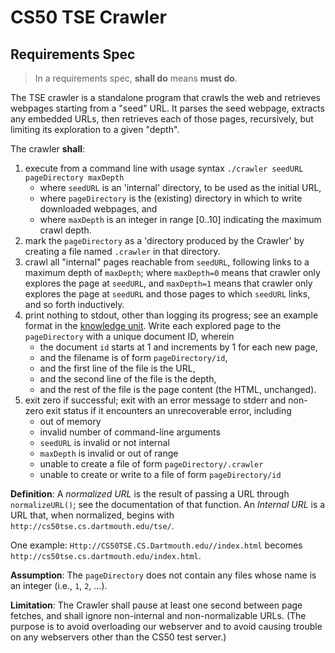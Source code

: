 # CS50 TSE Crawler
## Requirements Spec

> In a requirements spec, **shall do** means **must do**.

The TSE crawler is a standalone program that crawls the web and retrieves webpages starting from a "seed" URL.
It parses the seed webpage, extracts any embedded URLs, then retrieves each of those pages, recursively, but limiting its exploration to a given "depth".

The crawler **shall**:

1. execute from a command line with usage syntax `./crawler seedURL pageDirectory maxDepth`
    * where `seedURL` is an 'internal' directory, to be used as the initial URL,
    * where `pageDirectory` is the (existing) directory in which to write downloaded webpages, and
    * where `maxDepth` is an integer in range [0..10] indicating the maximum crawl depth.
1. mark the `pageDirectory` as a 'directory produced by the Crawler' by creating a file named `.crawler` in that directory.
1. crawl all "internal" pages reachable from `seedURL`, following links to a maximum depth of `maxDepth`; where `maxDepth=0` means that crawler only explores the page at `seedURL`, and `maxDepth=1` means that crawler only explores the page at `seedURL` and those pages to which `seedURL` links, and so forth inductively.
1. print nothing to stdout, other than logging its progress; see an example format in the [knowledge unit](https://github.com/cs50dartmouth21FS1/home/blob/main/knowledge/units/crawler.md).
 Write each explored page to the `pageDirectory` with a unique document ID, wherein
   * the document `id` starts at 1 and increments by 1 for each new page,
   * and the filename is of form `pageDirectory/id`,
   * and the first line of the file is the URL,
   * and the second line of the file is the depth,
   * and the rest of the file is the page content (the HTML, unchanged).
1. exit zero if successful; exit with an error message to stderr and non-zero exit status if it encounters an unrecoverable error, including
	* out of memory
	* invalid number of command-line arguments
	* `seedURL` is invalid or not internal
	* `maxDepth` is invalid or out of range
	* unable to create a file of form `pageDirectory/.crawler`
	* unable to create or write to a file of form `pageDirectory/id`


**Definition**:
A *normalized URL* is the result of passing a URL through `normalizeURL()`; see the documentation of that function.
An *Internal URL* is a URL that, when normalized, begins with `http://cs50tse.cs.dartmouth.edu/tse/`.

One example:
`Http://CS50TSE.CS.Dartmouth.edu//index.html`
becomes
`http://cs50tse.cs.dartmouth.edu/index.html`.


**Assumption**:
The `pageDirectory` does not contain any files whose name is an integer (i.e., `1`, `2`, ...).

**Limitation**:
The Crawler shall pause at least one second between page fetches, and shall ignore non-internal and non-normalizable URLs.
(The purpose is to avoid overloading our webserver and to avoid causing trouble on any webservers other than the CS50 test server.)
